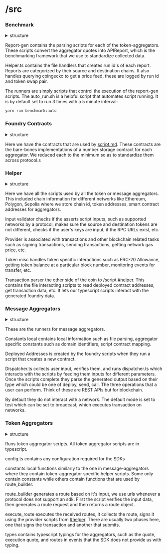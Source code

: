 # /src

### Benchmark

<details>

<summary>structure</summary>

```
src/benchmark/
├── report-gen
│   ├── helper.ts
│   └── token-aggregators
│       ├── cowswap.ts
│       └── aggregator.ts
├── result
│   ├── data_loader.py
│   ├── utils.py
│   ├── Plot Generators.py
│   ├── Table Generators.py
│   └── result_runner.py
├── runners
│   └── token-aggregators
│       ├── auto_run.sh
│       └── aggregator.benchmark.ts
└── types
    └── APIReport.ts

```

</details>

Report-gen contains the parsing scripts for each of the token-aggregators. These scripts convert the aggregator quotes into APIReport, which is the benchmarking framework that we use to standardize collected data.&#x20;

Helper.ts contains the file handlers that creates run id's of each report. Reports are categorized by their source and destination chains. It also handles querying coingecko to get a price feed, these are logged by run id and token swap pair.&#x20;

The runners are simply scripts that control the execution of the report-gen scripts. The auto\_run.sh is a helpful script that automates script running. It is by default set to run  3 times with a 5 minute interval:

```sh
yarn run benchmark:auto
```

### Foundry Contracts

<details>

<summary>structure</summary>

```
src/foundry-contracts/Aggregator
└── Sender and Receiver Contracts.sol
```

</details>

Here we have the contracts that are used by  [script.md](script.md "mention"). These contracts are the bare-bones implementations of a number storage contract for each aggregator. We reduced each to the minimum so as to standardize them across protocol.s

### Helper

<details>

<summary>structure</summary>

```
src/helper/
├── constants_global.ts
├── inp_validator.ts
├── provider.ts
├── token_misc.ts
└── transaction_parser.ts
```

</details>

Here we have all the scripts used by all the token or message aggregators. This included chain information for different networks like Ethereum, Polygon, Sepolia where we store chain id, token addresses, smart contract addresses for aggregators.

Input validator checks if the asserts script inputs, such as supported networks by a protocol, makes sure the source and destination tokens are not different, checks if the user's keys are input, if the RPC URLs exist, etc.

Provider is associated with transactions and other blockchain related tasks such as signing transactions, sending transactions, getting network gas price, etc.

Token misc handles token specific interactions such as ERC-20 Allowance, getting token balance at a particular block number, monitoring events for transfer, etc.&#x20;

Transaction parser the other side of the coin to /script [#helper](script.md#helper "mention"). This contains the file interacting scripts to read deployed contract addresses, get transaction data, etc. It lets our typescript scripts interact with the generated foundry data.

### Message Aggregators

<details>

<summary>structure</summary>

```
src/message-aggregators/message-aggregator
├── constants_local.ts
├── deployed_addresses.json
├── dispatcher.sh
└── dispatcher.ts
```

</details>

These are the runners for message aggregators.

Constants local contains local information such as file parsing, aggregator specific constants such as domain identifiers, script contract mapping.

Deployed Addresses is created by the foundry scripts when they run a script that creates a new contract.&#x20;

Dispatcher.ts collects user input, verifies them, and runs dispatcher.ts which interacts with the scripts by feeding them inputs for different parameters. Once the scripts complete they parse the generated output based on their type which could be one of deploy, send, call. The three operations that a user can perform. Think of these are REST APIs but for blockchain.&#x20;

By default they do not interact with a network. The default mode is set to test which can be set to broadcast, which executes transaction on networks.&#x20;

### Token Aggregators

<details>

<summary>structure</summary>

```
src/token-aggregators/token-aggregator
├── config.ts
├── constants_local.ts
├── execute_route.ts
├── route_builder.ts
└── types.ts
```

</details>

Runs token aggregator scripts. All token aggregator scripts are in typescript.&#x20;

config.ts contains any configuration required for the SDKs

constants local functions similarly to the one in message-aggregators where they contain token-aggregator specific helper scripts. Some only contain constants while others contain functions that are used by route\_builder.

route\_builder generates a route based on it's input, we use urls whenever a protocol does not support an sdk. First the script verifies the input data, then generates a route request and then returns a route object.&#x20;

execute\_route executes the received routes, it collects the route, signs it using the provider scripts from  [#helper](src.md#helper "mention"). There are usually two phases here, one that signs the transaction and another that submits.

types contains typescript typings for the aggregators, such as the quote, execution quote, and routes in events that the SDK does not provide us with typing.&#x20;
